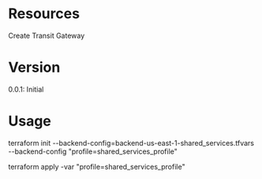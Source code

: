 # Resources
Create Transit Gateway

# Version
0.0.1: Initial

# Usage
terraform init --backend-config=backend-us-east-1-shared_services.tfvars --backend-config "profile=shared_services_profile"

terraform apply -var "profile=shared_services_profile"